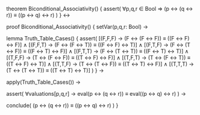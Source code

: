 theorem Biconditional_Associativity() {
  assert(
    ∀p,q,r ∈ Bool ⇒ (p ↔ (q ↔ r)) ≡ ((p ↔ q) ↔ r)
  )
} ↔

proof Biconditional_Associativity() {
  setVar(p,q,r: Bool) →
  
  lemma Truth_Table_Cases() {
    assert(
      [(F,F,F) → (F ↔ (F ↔ F)) ≡ ((F ↔ F) ↔ F)] ∧
      [(F,F,T) → (F ↔ (F ↔ T)) ≡ ((F ↔ F) ↔ T)] ∧
      [(F,T,F) → (F ↔ (T ↔ F)) ≡ ((F ↔ T) ↔ F)] ∧
      [(F,T,T) → (F ↔ (T ↔ T)) ≡ ((F ↔ T) ↔ T)] ∧
      [(T,F,F) → (T ↔ (F ↔ F)) ≡ ((T ↔ F) ↔ F)] ∧
      [(T,F,T) → (T ↔ (F ↔ T)) ≡ ((T ↔ F) ↔ T)] ∧
      [(T,T,F) → (T ↔ (T ↔ F)) ≡ ((T ↔ T) ↔ F)] ∧
      [(T,T,T) → (T ↔ (T ↔ T)) ≡ ((T ↔ T) ↔ T)]
    )
  } →
  
  apply(Truth_Table_Cases()) →
  
  assert(
    ∀valuations[p,q,r] → 
    eval(p ↔ (q ↔ r)) ≡ eval((p ↔ q) ↔ r)
  ) →
  
  conclude(
    (p ↔ (q ↔ r)) ≡ ((p ↔ q) ↔ r)
  )
}